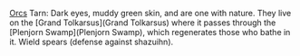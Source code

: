[Orcs](Orcs)
Tarn: Dark eyes, muddy green skin, and are one with nature. They live on the [Grand Tolkarsus](Grand Tolkarsus) where it passes through the [Plenjorn Swamp](Plenjorn Swamp), which regenerates those who bathe in it. Wield spears (defense against shazuihn).